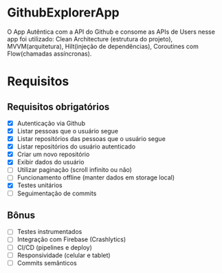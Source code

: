 # GithubExplorerApp
O App Autêntica com a API do Github e consome as APIs de Users
nesse app foi utilizado: 
Clean Architecture (estrutura do projeto),
MVVM(arquitetura),
Hilt(injeção de dependências),
Coroutines com Flow(chamadas assíncronas).


# Requisitos
## Requisitos obrigatórios
- [x] Autenticação via Github
- [x] Listar pessoas que o usuário segue
- [x] Listar repositórios das pessoas que o usuário segue
- [x] Listar repositórios do usuário autenticado
- [x] Criar um novo repositório
- [x] Exibir dados do usuário
- [ ] Utilizar paginação (scroll infinito ou não)
- [ ] Funcionamento offline (manter dados em storage local)
- [x] Testes unitários
- [ ] Seguimentação de commits

## Bônus
- [ ] Testes instrumentados
- [ ] Integração com Firebase (Crashlytics)
- [ ] CI/CD (pipelines e deploy)
- [ ] Responsividade (celular e tablet)
- [ ] Commits semânticos
